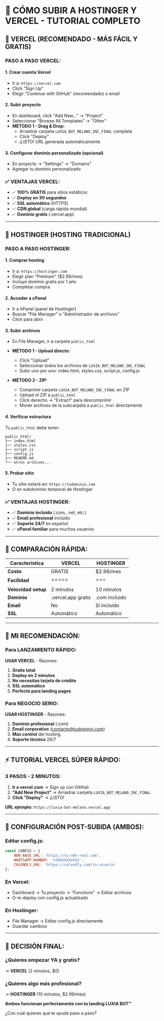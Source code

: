 # 🚀 CÓMO SUBIR A HOSTINGER Y VERCEL - TUTORIAL COMPLETO

## 🌟 VERCEL (RECOMENDADO - MÁS FÁCIL Y GRATIS)

### **PASO A PASO VERCEL:**

#### **1. Crear cuenta Vercel**
- Ir a: `https://vercel.com`
- Click "Sign Up"
- Elegir "Continue with GitHub" (recomendado) o email

#### **2. Subir proyecto**
- En dashboard, click "Add New..." → "Project"
- Seleccionar "Browse All Templates" → "Other"
- **MÉTODO 1 - Drag & Drop:**
  - Arrastrar carpeta `LUXIA_BOT_MELANO_INC_FINAL` completa
  - Click "Deploy"
  - ¡LISTO! URL generada automáticamente

#### **3. Configurar dominio personalizado (opcional)**
- En proyecto → "Settings" → "Domains"
- Agregar tu dominio personalizado

### **✅ VENTAJAS VERCEL:**
- ✅ **100% GRATIS** para sitios estáticos
- ✅ **Deploy en 30 segundos**
- ✅ **SSL automático** (HTTPS)
- ✅ **CDN global** (carga rápida mundial)
- ✅ **Dominio gratis** (.vercel.app)

---

## 🏢 HOSTINGER (HOSTING TRADICIONAL)

### **PASO A PASO HOSTINGER:**

#### **1. Comprar hosting**
- Ir a: `https://hostinger.com`
- Elegir plan "Premium" ($2.99/mes)
- Incluye dominio gratis por 1 año
- Completar compra

#### **2. Acceder a cPanel**
- Ir a hPanel (panel de Hostinger)
- Buscar "File Manager" o "Administrador de archivos"
- Click para abrir

#### **3. Subir archivos**
- En File Manager, ir a carpeta `public_html`
- **MÉTODO 1 - Upload directo:**
  - Click "Upload" 
  - Seleccionar todos los archivos de `LUXIA_BOT_MELANO_INC_FINAL`
  - Subir uno por uno: index.html, styles.css, script.js, config.js

- **MÉTODO 2 - ZIP:**
  - Comprimir carpeta `LUXIA_BOT_MELANO_INC_FINAL` en ZIP
  - Upload el ZIP a `public_html`
  - Click derecho → "Extract" para descomprimir
  - Mover archivos de la subcarpeta a `public_html` directamente

#### **4. Verificar estructura**
Tu `public_html` debe tener:
```
public_html/
├── index.html
├── styles.css
├── script.js
├── config.js
├── README.md
└── otros archivos...
```

#### **5. Probar sitio**
- Tu sitio estará en: `https://tudominio.com`
- O en subdominio temporal de Hostinger

### **✅ VENTAJAS HOSTINGER:**
- ✅ **Dominio incluido** (.com, .net, etc.)
- ✅ **Email profesional** incluido
- ✅ **Soporte 24/7** en español
- ✅ **cPanel familiar** para muchos usuarios

---

## 🎯 COMPARACIÓN RÁPIDA:

| Característica | VERCEL | HOSTINGER |
|----------------|--------|-----------|
| **Costo** | GRATIS | $2.99/mes |
| **Facilidad** | ⭐⭐⭐⭐⭐ | ⭐⭐⭐ |
| **Velocidad setup** | 2 minutos | 10 minutos |
| **Dominio** | .vercel.app gratis | .com incluido |
| **Email** | No | Sí incluido |
| **SSL** | Automático | Automático |

---

## 🚀 MI RECOMENDACIÓN:

### **Para LANZAMIENTO RÁPIDO:**
**USAR VERCEL** - Razones:
1. **Gratis total**
2. **Deploy en 2 minutos**
3. **No necesitas tarjeta de crédito**
4. **SSL automático**
5. **Perfecto para landing pages**

### **Para NEGOCIO SERIO:**
**USAR HOSTINGER** - Razones:
1. **Dominio profesional** (.com)
2. **Email corporativo** (contacto@tudominio.com)
3. **Más control** del hosting
4. **Soporte técnico** 24/7

---

## ⚡ TUTORIAL VERCEL SÚPER RÁPIDO:

### **3 PASOS - 2 MINUTOS:**

1. **Ir a vercel.com** → Sign up con GitHub
2. **"Add New Project"** → Arrastrar carpeta `LUXIA_BOT_MELANO_INC_FINAL`
3. **Click "Deploy"** → ¡LISTO!

**URL ejemplo:** `https://luxia-bot-melano.vercel.app`

---

## 🔧 CONFIGURACIÓN POST-SUBIDA (AMBOS):

### **Editar config.js:**
```javascript
const CONFIG = {
    N8N_BASE_URL: 'https://tu-n8n-real.com',
    WHATSAPP_NUMBER: '+506XXXXXXXX',
    CALENDLY_URL: 'https://calendly.com/tu-usuario'
};
```

### **En Vercel:**
- Dashboard → Tu proyecto → "Functions" → Editar archivos
- O re-deploy con config.js actualizado

### **En Hostinger:**
- File Manager → Editar config.js directamente
- Guardar cambios

---

## 🎯 DECISIÓN FINAL:

### **¿Quieres empezar YA y gratis?**
→ **VERCEL** (2 minutos, $0)

### **¿Quieres algo más profesional?**
→ **HOSTINGER** (10 minutos, $2.99/mes)

**Ambos funcionan perfectamente con tu landing LUXIA BOT™**

¿Con cuál quieres que te ayude paso a paso?
